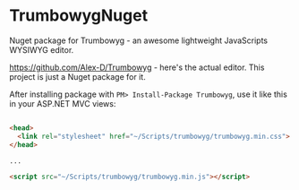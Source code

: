 # TrumbowygNuget

Nuget package for Trumbowyg - an awesome lightweight JavaScripts WYSIWYG editor.

https://github.com/Alex-D/Trumbowyg - here's the actual editor. This project is just a Nuget package for it.

After installing package with `PM> Install-Package Trumbowyg`, use it like this in your ASP.NET MVC views:

```html

<head>
  <link rel="stylesheet" href="~/Scripts/trumbowyg/trumbowyg.min.css">
</head>

...

<script src="~/Scripts/trumbowyg/trumbowyg.min.js"></script>
```
